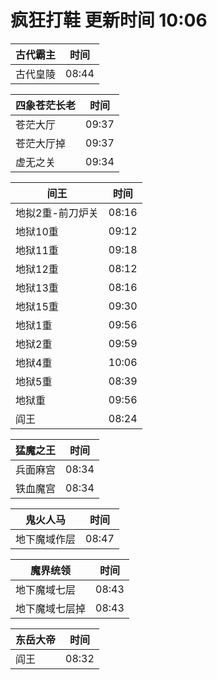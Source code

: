 # 疯狂打鞋 更新时间 10:06

| 古代霸主   | 时间    |
|--------|-------|
| 古代皇陵 | 08:44 |

| 四象苍茫长老   | 时间    |
|--------|-------|
| 苍茫大厅 | 09:37 |
| 苍茫大厅掉 | 09:37 |
| 虚无之关 | 09:34 |

| 间王   | 时间    |
|--------|-------|
| 地拟2重-前刀炉关 | 08:16 |
| 地狱10重 | 09:12 |
| 地狱11重 | 09:18 |
| 地狱12重 | 08:12 |
| 地狱13重 | 08:16 |
| 地狱15重 | 09:30 |
| 地狱1重 | 09:56 |
| 地狱2重 | 09:59 |
| 地狱4重 | 10:06 |
| 地狱5重 | 08:39 |
| 地狱重 | 09:56 |
| 阎王 | 08:24 |

| 猛魔之王   | 时间    |
|--------|-------|
| 兵面麻宫 | 08:34 |
| 铁血魔宫 | 08:34 |

| 鬼火人马   | 时间    |
|--------|-------|
| 地下魔域作层 | 08:47 |

| 魔界统领   | 时间    |
|--------|-------|
| 地下魔域七层 | 08:43 |
| 地下魔域七层掉 | 08:43 |

| 东岳大帝   | 时间    |
|--------|-------|
| 阎王 | 08:32 |